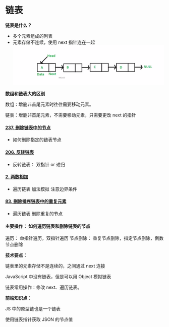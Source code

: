 # 链表

**链表是什么？**

-   多个元素组成的列表
-   元素存储不连续，使用 next 指针连在一起
    <img src="./images/linked-list.png" width="700"/>

**数组和链表大的区别**

数组：增删非首尾元素时往往需要移动元素。

链表：增删非首尾元素，不需要移动元素，只需要更改 next 的指针

#### [237. 删除链表中的节点](https://leetcode-cn.com/problems/delete-node-in-a-linked-list/)

-   如何删除指定的链表节点

#### [206. 反转链表](https://leetcode-cn.com/problems/reverse-linked-list/)

-   反转链表： 双指针 or 递归

#### [2. 两数相加](https://leetcode-cn.com/problems/add-two-numbers/)

-   遍历链表 加法模拟 注意边界条件

#### [83. 删除排序链表中的重复元素](https://leetcode-cn.com/problems/remove-duplicates-from-sorted-list/)

-   遍历链表 删除重复的节点

#### 主要操作： 如何遍历链表和删除链表的节点

遍历： 单指针遍历，双指针遍历
节点删除： 重复节点删除，指定节点删除，倒数节点删除

**技术要点：**

链表里的元素存储不是连续的，之间通过 next 连接

JavaScript 中没有链表，但是可以用 Object 模拟链表

链表常用操作：修改 next、遍历链表。

**前端知识点：**

JS 中的原型链也是一个链表

使用链表指针获取 JSON 的节点值
